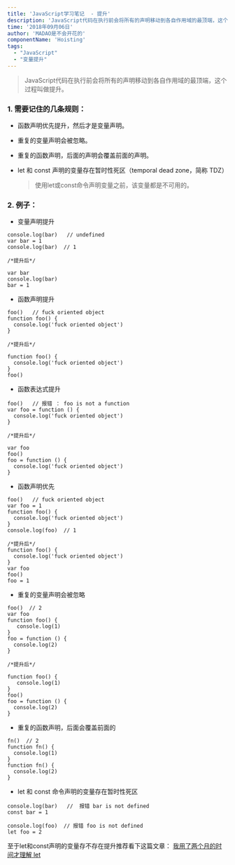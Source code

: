 ```yaml
---
title: 'JavaScript学习笔记  - 提升'
description: 'JavaScript代码在执行前会将所有的声明移动到各自作用域的最顶端，这个过程叫做提升。'
time: '2018年09月06日'
author: 'MADAO是不会开花的'
componentName: 'Hoisting'
tags:
  - "JavaScript"
  - "变量提升"
---
```


> JavaScript代码在执行前会将所有的声明移动到各自作用域的最顶端，这个过程叫做提升。

### 1. 需要记住的几条规则：

- 函数声明优先提升，然后才是变量声明。

- 重复的变量声明会被忽略。

- 重复的函数声明，后面的声明会覆盖前面的声明。

- let 和 const 声明的变量存在暂时性死区（temporal dead zone，简称 TDZ）

   > 使用let或const命令声明变量之前，该变量都是不可用的。

### 2. 例子：

- 变量声明提升
```
console.log(bar)   // undefined
var bar = 1
console.log(bar)  // 1

/*提升后*/

var bar
console.log(bar)
bar = 1
```

- 函数声明提升
```
foo()   // fuck oriented object
function foo() {
  console.log('fuck oriented object')
}

/*提升后*/

function foo() {
  console.log('fuck oriented object')
}
foo() 
```

- 函数表达式提升
```
foo()   // 报错 ： foo is not a function
var foo = function () {
  console.log('fuck oriented object')
}

/*提升后*/

var foo
foo() 
foo = function () {
  console.log('fuck oriented object')
}
```

- 函数声明优先
```
foo()   // fuck oriented object
var foo = 1
function foo() {
  console.log('fuck oriented object')
}
console.log(foo)  // 1

/*提升后*/
function foo() {
  console.log('fuck oriented object')
}
var foo
foo()
foo = 1
```

- 重复的变量声明会被忽略

```
foo()  // 2
var foo
function foo() {
   console.log(1)
}
foo = function () {
  console.log(2)
}

/*提升后*/

function foo() {
   console.log(1)
}
foo() 
foo = function () {
  console.log(2)
}
```

- 重复的函数声明，后面会覆盖前面的

```
fn()  // 2
function fn() {
  console.log(1)
}
function fn() {
  console.log(2)
}
```

-  let 和 const 命令声明的变量存在暂时性死区

```
console.log(bar)   //  报错 bar is not defined
const bar = 1
```
```
console.log(foo)  // 报错 foo is not defined
let foo = 2
```
至于let和const声明的变量存不存在提升推荐看下这篇文章：
[我用了两个月的时间才理解 let](https://zhuanlan.zhihu.com/p/28140450)



